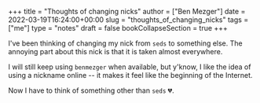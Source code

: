 +++
title = "Thoughts of changing nicks"
author = ["Ben Mezger"]
date = 2022-03-19T16:24:00+00:00
slug = "thoughts_of_changing_nicks"
tags = ["me"]
type = "notes"
draft = false
bookCollapseSection = true
+++

I've been thinking of changing my nick from `seds` to something else. The
annoying part about this nick is that it is taken almost everywhere.

I will still keep using `benmezger` when available, but y'know, I like the idea of
using a nickname online -- it makes it feel like the beginning of the Internet.

Now I have to think of something other than `seds` 💔.
